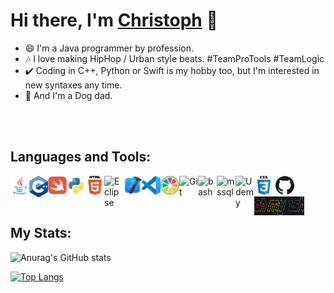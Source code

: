 # Hi there, I'm [Christoph](https://github.com/CodebyCR) 👋

- 😄 I'm a Java programmer by profession.
- 🎶 I love making HipHop / Urban style beats. #TeamProTools #TeamLogic
- ✔️ Coding in C++, Python or Swift is my hobby too, but I'm interested in new syntaxes any time.
- 🐶 And I'm a Dog dad.

<br/>
<br/>

## Languages and Tools:

<!-- Java -->
<img align="left" alt="java" width="30" src="https://raw.githubusercontent.com/devicons/devicon/master/icons/java/java-original.svg" />

<!-- C++ -->
<img align="left" alt="C Plus Plus" width="30" src="/Images/c++.png" />
  
<!-- Swift -->
<img align="left" alt="swift" width="30" src="https://raw.githubusercontent.com/devicons/devicon/master/icons/swift/swift-original.svg"/> 

<!-- Python  -->
<img align="left" alt="python" width="30" src="https://raw.githubusercontent.com/devicons/devicon/master/icons/python/python-original.svg" />

<!-- HTML -->
<img align="left" alt="HTML5" width="30" src="https://raw.githubusercontent.com/github/explore/80688e429a7d4ef2fca1e82350fe8e3517d3494d/topics/html/html.png" />

<!-- CSS -->
<img alt="CSS3" width="30" src="https://raw.githubusercontent.com/github/explore/80688e429a7d4ef2fca1e82350fe8e3517d3494d/topics/css/css.png" />

<!-- align="left"-->


<!-- Eclipse -->
<img align="left" alt="Eclipse" width="30" src="https://www.vectorlogo.zone/logos/eclipse/eclipse-icon.svg" />

<!-- Xcode -->
<img align="left" alt="XCode" width="30" src="/Images/xcode.png" />

<!-- VS Code -->
<img align="left" alt="Visual Studio Code" width="30" src="https://raw.githubusercontent.com/github/explore/80688e429a7d4ef2fca1e82350fe8e3517d3494d/topics/visual-studio-code/visual-studio-code.png" />

<!-- Juce -->
<img align="left" alt="Juce" width="30" src="/Images/juce.png" />

<!-- GIT -->
<img align="left" alt="Git" width="30" src="https://www.vectorlogo.zone/logos/git-scm/git-scm-icon.svg" /> 

<!-- GITHub -->
<img alt="GitHub" width="30" src="https://raw.githubusercontent.com/github/explore/78df643247d429f6cc873026c0622819ad797942/topics/github/github.png" />

<!-- Bash -->
<img align="left" alt="bash" width="30" src="https://www.vectorlogo.zone/logos/gnu_bash/gnu_bash-icon.svg" /> 

<!-- MS SQL -->
<img align="left"  alt="mssql" width="30px" src="https://www.svgrepo.com/show/303229/microsoft-sql-server-logo.svg"/>
 
 <!-- Udemy -->
<img align="left"  alt="Udemy" width="30px" src="https://www.vectorlogo.zone/logos/udemy/udemy-icon.svg"/>

<!-- ZSH -->
<img align="left" alt="zsh" width="80" height="30" src="/Images/oh-my-zsh.jpg" />  
  
  
<!-- Terminal 
<img align="left" alt="Terminal" width="30" src="https://raw.githubusercontent.com/github/explore/80688e429a7d4ef2fca1e82350fe8e3517d3494d/topics/terminal/terminal.png" />

<img src="https://www.vectorlogo.zone/logos/dartlang/dartlang-icon.svg" alt="dart" width="30" /> 
  
<img src="https://www.vectorlogo.zone/logos/flutterio/flutterio-icon.svg" alt="flutter" width="30" /> 

 Tensorflow
<img src="https://www.vectorlogo.zone/logos/tensorflow/tensorflow-icon.svg" alt="tensorflow" width="30" /> </a>

-->  
  
<br/>
<br/>

## My Stats:

![Anurag's GitHub stats](https://github-readme-stats.vercel.app/api?username=CodebyCR&show_icons=true&theme=tokyonight)

[![Top Langs](https://github-readme-stats.vercel.app/api/top-langs/?username=CodebyCR&layout=compact)](https://github.com/CodebyCR/github-readme-stats)


<!--

Markdown Cheate Sheet:
https://www.markdownguide.org/cheat-sheet


https://github.com/IonicaBizau/github-profile-languages
<a  src="https://ionicabizau.github.io/github-profile-languages/api.html?CodebyCR" />
-->
